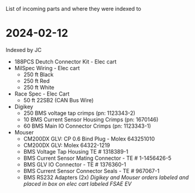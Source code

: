 List of incoming parts and where they were indexed to

# 2024-02-12
Indexed by JC
- 188PCS Deutch Connector Kit - Elec cart
- MilSpec Wiring - Elec cart
	- 250 ft Black
	- 250 ft Red
	- 250 ft White
- Race Spec  - Elec Cart
	- 50 ft 22SB2 (CAN Bus Wire)
- Digikey
	- 250 BMS voltage tap crimps (pn: 1123343-2)
	- 10 BMS Current Sensor Housing Crimps (pn: 1670146)
	- 60 BMS Main IO Connector Crimps (pn: 1123343-1)
- Mouser
	- CM200DX GLV: CP 0.6 Bind Plug - Molex 643251010
	- CM200DX GLV: Molex 64322-1219
	- BMS Voltage Tap Housing TE # 1318389-1
	- BMS Current Sensor Mating Connector - TE # 1-1456426-5
	- BMS GLV IO Connector - TE # 1376360-1
	- BMS Current Sensor Connector Seals - TE # 967067-1
	- BMS RS232 Adapters (2x)
*Digikey and Mouser orders labeled and placed in box on elec cart labeled FSAE EV*